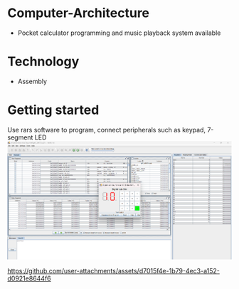 # Computer-Architecture
- Pocket calculator programming and music playback system available
# Technology
- Assembly

# Getting started
Use rars software to program, connect peripherals such as keypad, 7-segment LED
![alt text](pic1.png)



https://github.com/user-attachments/assets/d7015f4e-1b79-4ec3-a152-d0921e8644f6



